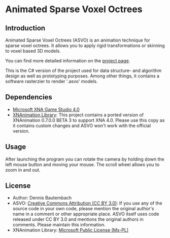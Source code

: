 # Animated Sparse Voxel Octrees


## Introduction

Animated Sparse Voxel Octrees (ASVO) is an animation technique for sparse voxel octrees. It allows you to apply rigid transformations or skinning to voxel based 3D models.

You can find more detailed information on the [project page](http://bautembach.de/wordpress/?page_id=7).

This is the C# version of the project used for data structure- and algorithm design as well as prototyping purposes. Among other things, it contains a software rasterzier to render '.asvo' models.


## Dependencies

- [Microsoft XNA Game Studio 4.0](http://www.microsoft.com/en-gb/download/details.aspx?id=23714)
- [XNAnimation Library](http://xnanimation.codeplex.com/): This project contains a ported version of XNAnimation 0.7.0.0 BETA 3 to support XNA 4.0. Please use this copy as it contains custom changes and ASVO won't work with the official version.


## Usage

After launching the program you can rotate the camera by holding down the left mouse button and moving your mouse. The scroll wheel allows you to zoom in and out.


## License

- Author: Dennis Bautembach
- ASVO: [Creative Commons Attribution (CC BY 3.0)](http://creativecommons.org/licenses/by/3.0/deed.en_US): If you use any of the source code in your own code, please mention the original author's name in a comment or other appropriate place. ASVO itself uses code released under CC BY 3.0 and mentions the original authors in comments. Please maintain this information.
- XNAnimation Library: [Microsoft Public License (Ms-PL)](http://xnanimation.codeplex.com/license)
